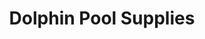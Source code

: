 ---
title: "Dolphin Pool Supplies"
url: /washington-twp/dolphin-pool-supplies/
shop: swimming pool
---